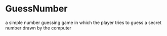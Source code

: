 # GuessNumber
a simple number guessing game in which the player tries to guess a secret number drawn by the computer
